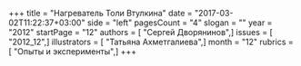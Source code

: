 +++
title = "Нагреватель Толи Втулкина"
date = "2017-03-02T11:22:37+03:00"
side = "left"
pagesCount = "4"
slogan = ""
year = "2012"
startPage = "12"
authors = [ "Сергей Дворянинов",]
issues = [ "2012_12",]
illustrators = [ "Татьяна Ахметгалиева",]
month = "12"
rubrics = [ "Опыты и эксперименты",]
+++
